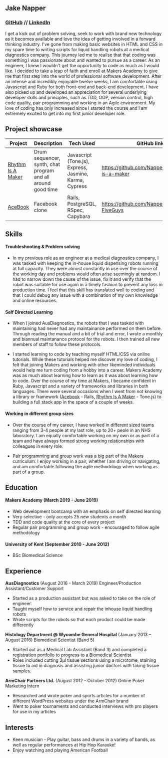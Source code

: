 ## Jake Napper 
### [GitHub](https://github.com/NapperJLG) // [LinkedIn](https://www.linkedin.com/in/jake-napper-4780595a/)

I get a kick out of problem solving, seek to work with brand new technology as it becomes available and love the idea of getting involved in a forward thinking industry. I've gone from making basic websites in HTML and CSS in my spare time to writing scripts for liquid handling robots at a medical diagnostics company. This journey led me to realise that that coding was something I was passionate about and wanted to pursue as a career. As an engineer, I knew I wouldn't get the opportunity to code as much as I would like. I decided to take a leap of faith and enroll at Makers Academy to give me that first step into the world of professional software development. After an intense and incredibly enjoyable twelve weeks, I am comfortable using Javascript and Ruby for both front-end and back-end development. I have also picked up and developed an appreciation for several underlying developer skills and principles, such as TDD, OOP, version control, high code quality, pair programming and working in an Agile environment. My love of coding has only increased since I started the course and I am extremely excited to get into my first junior developer role.

## Project showcase

Project | Description | Tech Used | GitHub link
------- | ----------- | --------- | ----------
[Rhythm Is A Maker](https://rhythm-is-a-maker.herokuapp.com/) | Drum sequencer, synth, chat program and all around good time | Javascript (Tone.js), Express, Jasmine, Karma, Cypress | https://github.com/NapperJLG/rhythm-is-a-maker
[AceBook](https://secret-forest-11009.herokuapp.com/) | Facebook clone | Rails, PostgreSQL, RSpec, Capybara | https://github.com/NapperJLG/acebook-FiveGuys

## Skills

#### Troubleshooting & Problem solving

- In my previous role as an engineer at a medical diagnostics company, I was tasked with keeping the in-house liquid dispensing robots running at full capacity. They were almost constantly in use over the course of the working day and problems would often arise seemingly at random. I had to narrow down the cause of the issue, fix it and verify that the robot was suitable for use again in a timely fashion to prevent any loss in production time. I feel that this skill has translated well to coding and that I could debug any issue with a combination of my own knowledge and online resources.

#### Self Directed Learning

- When I joined AusDiagnostics, the robots that I was tasked with maintaining had never had any maintainance performed on them before. Through reading the manual and a bit of trial and error, I wrote a monthly and biannual maintanance protocol for the robots. I then trained all new members of staff to follow these protocols.

- I started learning to code by teaching myself HTML/CSS via online tutorials. While these tutorials helped me discover my love of coding, I felt that joining Makers and working with other likeminded individuals would help me turn coding from a hobby into a career.
Makers Academy was as much about learning how to learn as it was about learning how to code. Over the course of my time at Makers, I became confident in Ruby, Javascript and a variety of frameworks and libraries in both languages. There were several occasions when I went from not knowing a library or framework ([Acebook](https://github.com/NapperJLG/acebook-FiveGuys) - Rails, [Rhythm Is A Maker](https://github.com/NapperJLG/rhythm-is-a-maker) - Tone.js) to building a full stack app in the space of a couple of weeks.

#### Working in different group sizes

- Over the course of my career, I have worked in different sized teams ranging from 3-4 people at my last role, up to 20+ peole in an NHS laboratory. I am equally comfortable working on my own or as part of a team and have always formed strong working relationships with colleagues in every role.

- Pair programming and group work was a big part of the Makers curriculum. I enjoy working in a pair, whether I am driving or navigating, and am comfortable following the agile methodology when working as part of a group.

## Education

#### Makers Academy (March 2019 - June 2019)

- Web development bootcamp with an emphasis on self directed learning
- Very selective - only accepts 25 new students a month
- TDD and code quality at the core of every project 
- Regular pair programming and group work - encouraged to follow agile methodology

#### University of Kent (September 2010 - June 2012)

- BSc Biomedical Science

## Experience

**AusDiagnostics** (August 2016 - March 2019)
Engineer/Production Assistant/Customer Support
- Started as a production assistant but was asked to take on the role of engineer.
- Taught myself how to service and repair the inhouse liquid handling robots
- Wrote scripts for the robots so that each product could be made differently

**Histology Department @ Wycombe General Hospital** (January 2013 – August 2016)
Biomedical Scientist (Band 5)
- Started out as a Medical Lab Assistant (Band 3) and completed a registration portfolio to progress to a Biomedical Scientist
- Roles included cutting 3µl tissue sections using a microtome, staining tissue to aid in diagnosis and assisting junior doctors with taking tissue samples.

**ArmChair Partners Ltd.** (August 2012 - October 2012)
Online Poker Marketing Intern
- Researched and wrote poker and sports articles for a number of different WordPress websites under the ArmChair brand
- Went to poker tournaments and conducted interviews with pro players for use in my articles

## Interests

- Keen musician - Play guitar, bass and drums in a variety of bands, as well as regular performances at Hip Hop Karaoke!
- Enjoy watching and playing American Football

